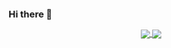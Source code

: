 ### Hi there 👋

<p align="center">
  <a href="https://github.com/mercvre/mercvre">
    <img align="center" src="https://github-readme-stats.vercel.app/api/top-langs/?username=mercvre&theme=swift&layout=compact&hide=html,css,scss&langs_count=8&hide_progress=true" />
  </a>
  <a href="https://github.com/mercvre/mercvre">
    <img align="center" src="https://github-readme-stats.vercel.app/api?username=mercvre&theme=swift&show_icons=true&hide=prs" />
  </a>
</p>

<!--
**mercvre/mercvre** is a ✨ _special_ ✨ repository because its `README.md` (this file) appears on your GitHub profile.

Here are some ideas to get you started:

- 🔭 I’m currently working on ...
- 🌱 I’m currently learning ...
- 👯 I’m looking to collaborate on ...
- 🤔 I’m looking for help with ...
- 💬 Ask me about ...
- 📫 How to reach me: ...
- 😄 Pronouns: ...
- ⚡ Fun fact: ...
-->
